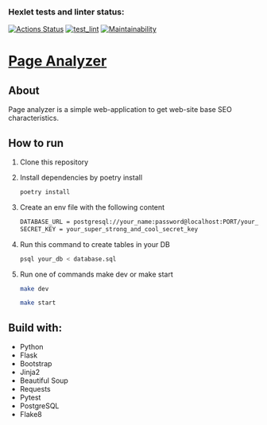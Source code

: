 ### Hexlet tests and linter status:
[![Actions Status](https://github.com/Nurlan-Aliev/python-project-83/workflows/hexlet-check/badge.svg)](https://github.com/Nurlan-Aliev/python-project-83/actions)
[![test_lint](https://github.com/Nurlan-Aliev/python-project-83/actions/workflows/check_test.yml/badge.svg)](https://github.com/Nurlan-Aliev/python-project-83/actions/workflows/check_test.yml)
[![Maintainability](https://api.codeclimate.com/v1/badges/f1514b3a8b94fcde8711/maintainability)](https://codeclimate.com/github/Nurlan-Aliev/python-project-83/maintainability)

# [Page Analyzer]()

## About
Page analyzer is a simple web-application to get web-site base SEO characteristics.

## How to run
1. Clone this repository

2. Install dependencies by poetry install
    ```bash
    poetry install
    ```

3. Create an env file with the following content
    ```txt
    DATABASE_URL = postgresql://your_name:password@localhost:PORT/your_db
    SECRET_KEY = your_super_strong_and_cool_secret_key
    ```
4. Run this command to create tables in your DB
   ```bash
   psql your_db < database.sql
   ```
5. Run one of commands make dev or make start
   ```bash
   make dev
   ```
   ```bash
   make start
   ```

## Build with:

* Python
* Flask
* Bootstrap
* Jinja2
* Beautiful Soup
* Requests
* Pytest
* PostgreSQL
* Flake8